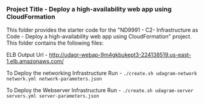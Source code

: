 ### Project Title - Deploy a high-availability web app using CloudFormation
This folder provides the starter code for the "ND9991 - C2- Infrastructure as Code - Deploy a high-availability web app using CloudFormation" project. This folder contains the following files:


ELB Output Url - http://udagr-webap-9m4gkbukept3-224138519.us-east-1.elb.amazonaws.com/

To Deploy the networking Infrastructure  Run - ` ./create.sh udagram-network network.yml network-parameters.json ` 



To Deploy the Webserver Infrastructure  Run - `./create.sh udagram-server servers.yml server-parameters.json `

